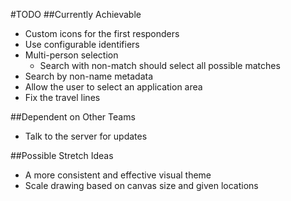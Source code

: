 #TODO
##Currently Achievable
- Custom icons for the first responders
- Use configurable identifiers
- Multi-person selection
    - Search with non-match should select all possible matches
- Search by non-name metadata
- Allow the user to select an application area
- Fix the travel lines

##Dependent on Other Teams
- Talk to the server for updates

##Possible Stretch Ideas
- A more consistent and effective visual theme
- Scale drawing based on canvas size and given locations
